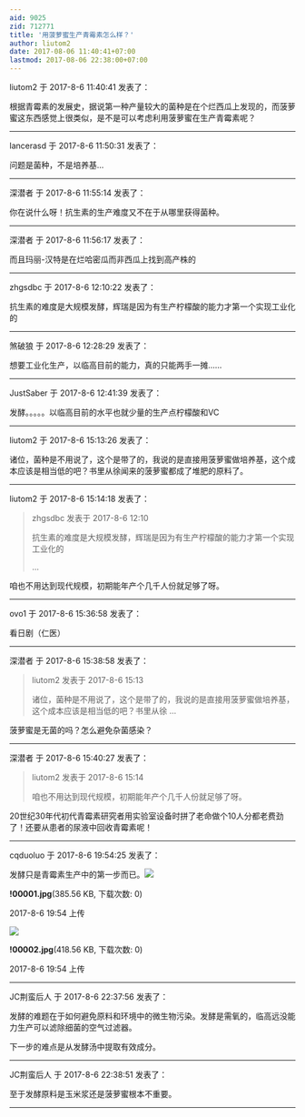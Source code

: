 ```yaml
---
aid: 9025
zid: 712771
title: '用菠萝蜜生产青霉素怎么样？'
author: liutom2
date: 2017-08-06 11:40:41+07:00
lastmod: 2017-08-06 22:38:00+07:00
---
```


liutom2 于 2017-8-6 11:40:41 发表了：

根据青霉素的发展史，据说第一种产量较大的菌种是在个烂西瓜上发现的，而菠萝蜜这东西感觉上很类似，是不是可以考虑利用菠萝蜜在生产青霉素呢？

---------

lancerasd 于 2017-8-6 11:50:31 发表了：

问题是菌种，不是培养基...

---------

深潜者 于 2017-8-6 11:55:14 发表了：

你在说什么呀！抗生素的生产难度又不在于从哪里获得菌种。

---------

深潜者 于 2017-8-6 11:56:17 发表了：

而且玛丽-汉特是在烂哈密瓜而非西瓜上找到高产株的

---------

zhgsdbc 于 2017-8-6 12:10:22 发表了：

抗生素的难度是大规模发酵，辉瑞是因为有生产柠檬酸的能力才第一个实现工业化的

---------

煞破狼 于 2017-8-6 12:28:29 发表了：

想要工业化生产，以临高目前的能力，真的只能两手一摊……

---------

JustSaber 于 2017-8-6 12:41:39 发表了：

发酵。。。。。以临高目前的水平也就少量的生产点柠檬酸和VC

---------

liutom2 于 2017-8-6 15:13:26 发表了：

诸位，菌种是不用说了，这个是带了的，我说的是直接用菠萝蜜做培养基，这个成本应该是相当低的吧？书里从徐闻来的菠萝蜜都成了堆肥的原料了。

---------

liutom2 于 2017-8-6 15:14:18 发表了：

> zhgsdbc 发表于 2017-8-6 12:10
> 
> 抗生素的难度是大规模发酵，辉瑞是因为有生产柠檬酸的能力才第一个实现工业化的
> 
> ...



咱也不用达到现代规模，初期能年产个几千人份就足够了呀。

---------

ovo1 于 2017-8-6 15:36:58 发表了：

看日剧（仁医）

---------

深潜者 于 2017-8-6 15:38:58 发表了：

> liutom2 发表于 2017-8-6 15:13
> 
> 诸位，菌种是不用说了，这个是带了的，我说的是直接用菠萝蜜做培养基，这个成本应该是相当低的吧？书里从徐 ...



菠萝蜜是无菌的吗？怎么避免杂菌感染？

---------

深潜者 于 2017-8-6 15:40:27 发表了：

> liutom2 发表于 2017-8-6 15:14
> 
> 咱也不用达到现代规模，初期能年产个几千人份就足够了呀。



20世纪30年代初代青霉素研究者用实验室设备时拼了老命做个10人分都老费劲了！还要从患者的尿液中回收青霉素呢！

---------

cqduoluo 于 2017-8-6 19:54:25 发表了：

发酵只是青霉素生产中的第一步而已。![](https://cdn.jsdelivr.net/gh/lzjluzijie/beichao@main/img/195418s9sm3h7oo9iibtys.jpg)



**!00001.jpg**(385.56 KB, 下载次数: 0)



2017-8-6 19:54 上传



![](https://cdn.jsdelivr.net/gh/lzjluzijie/beichao@main/img/195420k368f38rau3ful91.jpg)



**!00002.jpg**(418.56 KB, 下载次数: 0)



2017-8-6 19:54 上传

---------

JC荆蛮后人 于 2017-8-6 22:37:56 发表了：

发酵的难题在于如何避免原料和环境中的微生物污染。发酵是需氧的，临高远没能力生产可以滤除细菌的空气过滤器。

下一步的难点是从发酵汤中提取有效成分。

---------

JC荆蛮后人 于 2017-8-6 22:38:51 发表了：

至于发酵原料是玉米浆还是菠萝蜜根本不重要。

---------

